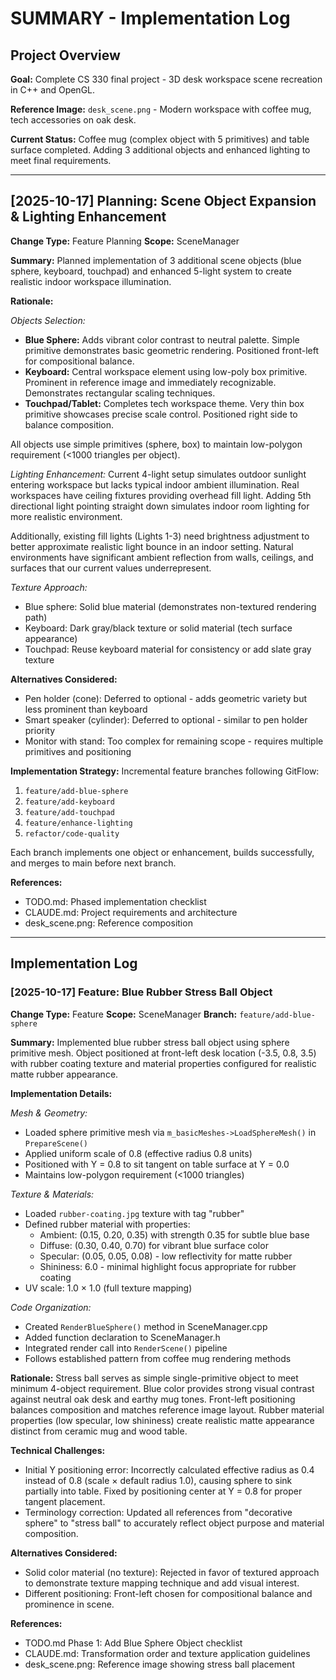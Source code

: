 # SUMMARY - Implementation Log

## Project Overview

**Goal:** Complete CS 330 final project - 3D desk workspace scene recreation in C++ and OpenGL.

**Reference Image:** `desk_scene.png` - Modern workspace with coffee mug, tech accessories on oak desk.

**Current Status:** Coffee mug (complex object with 5 primitives) and table surface completed. Adding 3 additional objects and enhanced lighting to meet final requirements.

---

## [2025-10-17] Planning: Scene Object Expansion & Lighting Enhancement

**Change Type:** Feature Planning
**Scope:** SceneManager

**Summary:**
Planned implementation of 3 additional scene objects (blue sphere, keyboard, touchpad) and enhanced 5-light system to create realistic indoor workspace illumination.

**Rationale:**

*Objects Selection:*
- **Blue Sphere:** Adds vibrant color contrast to neutral palette. Simple primitive demonstrates basic geometric rendering. Positioned front-left for compositional balance.
- **Keyboard:** Central workspace element using low-poly box primitive. Prominent in reference image and immediately recognizable. Demonstrates rectangular scaling techniques.
- **Touchpad/Tablet:** Completes tech workspace theme. Very thin box primitive showcases precise scale control. Positioned right side to balance composition.

All objects use simple primitives (sphere, box) to maintain low-polygon requirement (<1000 triangles per object).

*Lighting Enhancement:*
Current 4-light setup simulates outdoor sunlight entering workspace but lacks typical indoor ambient illumination. Real workspaces have ceiling fixtures providing overhead fill light. Adding 5th directional light pointing straight down simulates indoor room lighting for more realistic environment.

Additionally, existing fill lights (Lights 1-3) need brightness adjustment to better approximate realistic light bounce in an indoor setting. Natural environments have significant ambient reflection from walls, ceilings, and surfaces that our current values underrepresent.

*Texture Approach:*
- Blue sphere: Solid blue material (demonstrates non-textured rendering path)
- Keyboard: Dark gray/black texture or solid material (tech surface appearance)
- Touchpad: Reuse keyboard material for consistency or add slate gray texture

**Alternatives Considered:**
- Pen holder (cone): Deferred to optional - adds geometric variety but less prominent than keyboard
- Smart speaker (cylinder): Deferred to optional - similar to pen holder priority
- Monitor with stand: Too complex for remaining scope - requires multiple primitives and positioning

**Implementation Strategy:**
Incremental feature branches following GitFlow:
1. `feature/add-blue-sphere`
2. `feature/add-keyboard`
3. `feature/add-touchpad`
4. `feature/enhance-lighting`
5. `refactor/code-quality`

Each branch implements one object or enhancement, builds successfully, and merges to main before next branch.

**References:**
- TODO.md: Phased implementation checklist
- CLAUDE.md: Project requirements and architecture
- desk_scene.png: Reference composition

---

## Implementation Log

### [2025-10-17] Feature: Blue Rubber Stress Ball Object

**Change Type:** Feature
**Scope:** SceneManager
**Branch:** `feature/add-blue-sphere`

**Summary:**
Implemented blue rubber stress ball object using sphere primitive mesh. Object positioned at front-left desk location (-3.5, 0.8, 3.5) with rubber coating texture and material properties configured for realistic matte rubber appearance.

**Implementation Details:**

*Mesh & Geometry:*
- Loaded sphere primitive mesh via `m_basicMeshes->LoadSphereMesh()` in `PrepareScene()`
- Applied uniform scale of 0.8 (effective radius 0.8 units)
- Positioned with Y = 0.8 to sit tangent on table surface at Y = 0.0
- Maintains low-polygon requirement (<1000 triangles)

*Texture & Materials:*
- Loaded `rubber-coating.jpg` texture with tag "rubber"
- Defined rubber material with properties:
  - Ambient: (0.15, 0.20, 0.35) with strength 0.35 for subtle blue base
  - Diffuse: (0.30, 0.40, 0.70) for vibrant blue surface color
  - Specular: (0.05, 0.05, 0.08) - low reflectivity for matte rubber
  - Shininess: 6.0 - minimal highlight focus appropriate for rubber coating
- UV scale: 1.0 × 1.0 (full texture mapping)

*Code Organization:*
- Created `RenderBlueSphere()` method in SceneManager.cpp
- Added function declaration to SceneManager.h
- Integrated render call into `RenderScene()` pipeline
- Follows established pattern from coffee mug rendering methods

**Rationale:**
Stress ball serves as simple single-primitive object to meet minimum 4-object requirement. Blue color provides strong visual contrast against neutral oak desk and earthy mug tones. Front-left positioning balances composition and matches reference image layout. Rubber material properties (low specular, low shininess) create realistic matte appearance distinct from ceramic mug and wood table.

**Technical Challenges:**
- Initial Y positioning error: Incorrectly calculated effective radius as 0.4 instead of 0.8 (scale × default radius 1.0), causing sphere to sink partially into table. Fixed by positioning center at Y = 0.8 for proper tangent placement.
- Terminology correction: Updated all references from "decorative sphere" to "stress ball" to accurately reflect object purpose and material composition.

**Alternatives Considered:**
- Solid color material (no texture): Rejected in favor of textured approach to demonstrate texture mapping technique and add visual interest.
- Different positioning: Front-left chosen for compositional balance and prominence in scene.

**References:**
- TODO.md Phase 1: Add Blue Sphere Object checklist
- CLAUDE.md: Transformation order and texture application guidelines
- desk_scene.png: Reference image showing stress ball placement

